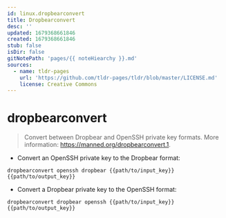 ```yaml
---
id: linux.dropbearconvert
title: Dropbearconvert
desc: ''
updated: 1679368661846
created: 1679368661846
stub: false
isDir: false
gitNotePath: 'pages/{{ noteHiearchy }}.md'
sources:
  - name: tldr-pages
    url: 'https://github.com/tldr-pages/tldr/blob/master/LICENSE.md'
    license: Creative Commons
---
```

# dropbearconvert

> Convert between Dropbear and OpenSSH private key formats.
> More information: <https://manned.org/dropbearconvert.1>.

- Convert an OpenSSH private key to the Dropbear format:

`dropbearconvert openssh dropbear {{path/to/input_key}} {{path/to/output_key}}`

- Convert a Dropbear private key to the OpenSSH format:

`dropbearconvert dropbear openssh {{path/to/input_key}} {{path/to/output_key}}`

